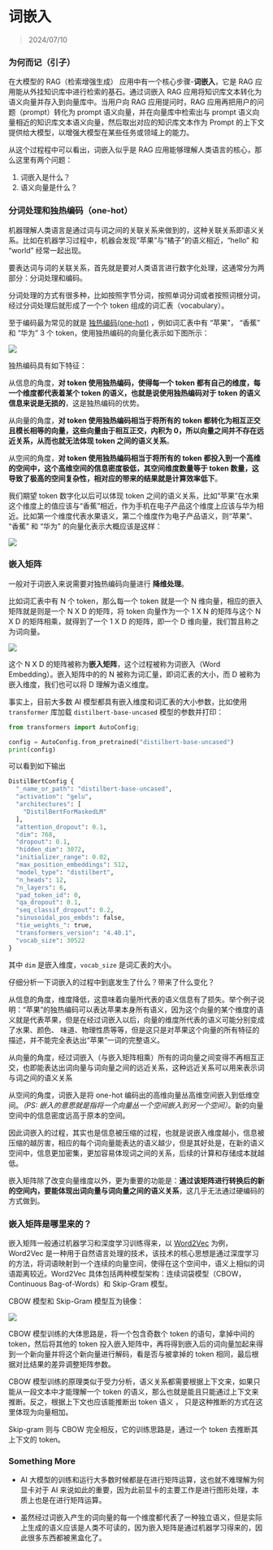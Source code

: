 # 词嵌入

> 2024/07/10

### 为何而记（引子）

在大模型的 RAG（检索增强生成） 应用中有一个核心步骤-**词嵌入**，它是 RAG 应用能从外挂知识库中进行检索的基石。通过词嵌入 RAG 应用将知识库文本转化为语义向量并存入到向量库中。当用户向 RAG 应用提问时，RAG 应用再把用户的问题（prompt）转化为 prompt 语义向量，并在向量库中检索出与 prompt 语义向量相近的知识库文本语义向量，然后取出对应的知识库文本作为 Prompt 的上下文提供给大模型，以增强大模型在某些任务或领域上的能力。

从这个过程程中可以看出，词嵌入似乎是 RAG 应用能够理解人类语言的核心，那么这里有两个问题：

1. 词嵌入是什么？
2. 语义向量是什么？

### **分词处理和独热编码（one-hot）**

机器理解人类语言是通过词与词之间的关联关系来做到的，这种关联关系即语义关系。比如在机器学习过程中，机器会发现“苹果”与“橘子”的语义相近，“hello” 和 “world” 经常一起出现。

要表达词与词的关联关系，首先就是要对人类语言进行数字化处理，这通常分为两部分：分词处理和编码。

分词处理的方式有很多种，比如按照字节分词，按照单词分词或者按照词根分词，经过分词处理后就形成了一个个 token 组成的词汇表（vocabulary）。

至于编码最为常见的就是 [独热编码(one-hot)](https://en.wikipedia.org/wiki/One-hot) ，例如词汇表中有 “苹果”， “香蕉” 和 “华为” 3 个 token，使用独热编码的向量化表示如下图所示：

<img src="assets/vector-one-hot.svg"/>

独热编码具有如下特征：

从信息的角度，**对 token 使用独热编码，使得每一个 token 都有自己的维度，每一个维度都代表着某个 token 的语义，也就是说使用独热编码对于 token 的语义信息来说是无损的**，这是独热编码的优势。

从向量的角度，**对 token 使用独热编码相当于将所有的 token 都转化为相互正交且模长相等的向量，这些向量由于相互正交，内积为 0，所以向量之间并不存在远近关系，从而也就无法体现 token 之间的语义关系**。

从空间的角度，**对 token 使用独热编码相当于将所有的 token 都投入到一个高维的空间中，这个高维空间的信息密度极低，其空间维度数量等于 token 数量，这导致了极高的空间复杂性，相对应的带来的结果就是计算效率低下**。

我们期望 token 数字化以后可以体现 token 之间的语义关系，比如“苹果”在水果这个维度上的值应该与“香蕉”相近，作为手机在电子产品这个维度上应该与华为相近。比如第一个维度代表水果语义，第二个维度作为电子产品语义，则“苹果”、 “香蕉” 和 “华为” 的向量化表示大概应该是这样：

<img src="assets/vector-semantics.svg"/>

### 嵌入矩阵

一般对于词嵌入来说需要对独热编码向量进行 **降维处理**。

比如词汇表中有 N 个 token，那么每一个 token 就是一个 N 维向量，相应的嵌入矩阵就是则是一个 N X D 的矩阵，将 token 向量作为一个 1 X N 的矩阵与这个 N X D 的矩阵相乘，就得到了一个 1 X D 的矩阵，即一个 D 维向量，我们暂且称之为词向量。

<img src="assets/vector-dimension-reduction.svg"/>

这个 N X D 的矩阵被称为**嵌入矩阵**，这个过程被称为词嵌入（Word Embedding）。嵌入矩阵中的的 N 被称为词汇量，即词汇表的大小，而 D 被称为嵌入维度，我们也可以将 D 理解为语义维度。

事实上，目前大多数 AI 模型都具有嵌入维度和词汇表的大小参数，比如使用 `transformer` 库加载 `distilbert-base-uncased` 模型的参数并打印：

```python
from transformers import AutoConfig;

config = AutoConfig.from_pretrained("distilbert-base-uncased")
print(config)
```

可以看到如下输出

```python
DistilBertConfig {
  "_name_or_path": "distilbert-base-uncased",
  "activation": "gelu",
  "architectures": [
    "DistilBertForMaskedLM"
  ],
  "attention_dropout": 0.1,
  "dim": 768,
  "dropout": 0.1,
  "hidden_dim": 3072,
  "initializer_range": 0.02,
  "max_position_embeddings": 512,
  "model_type": "distilbert",
  "n_heads": 12,
  "n_layers": 6,
  "pad_token_id": 0,
  "qa_dropout": 0.1,
  "seq_classif_dropout": 0.2,
  "sinusoidal_pos_embds": false,
  "tie_weights_": true,
  "transformers_version": "4.40.1",
  "vocab_size": 30522
}
```

其中 `dim` 是嵌入维度，`vocab_size` 是词汇表的大小。

仔细分析一下词嵌入的过程中到底发生了什么？带来了什么变化？

从信息的角度，维度降低，这意味着向量所代表的语义信息有了损失。举个例子说明：“苹果”的独热编码可以表达苹果本身所有语义，因为这个向量的某个维度的语义就是代表苹果，但是在经过词嵌入以后，向量的维度所代表的语义可能分别变成了水果、颜色、 味道、物理性质等等，但是这只是对苹果这个向量的所有特征的描述，并不能完全表达出“苹果”一词的完整语义。

从向量的角度，经过词嵌入（与嵌入矩阵相乘）所有的词向量之间变得不再相互正交，也即能表达出词向量与词向量之间的远近关系，这种远近关系可以用来表示词与词之间的语义关系

从空间的角度，词嵌入是将 one-hot 编码出的高维向量丛高维空间嵌入到低维空间。_（PS: 嵌入的意思就是指将一个向量丛一个空间嵌入到另一个空间）_。新的向量空间中的信息密度远高于原本的空间。

因此词嵌入的过程，其实也是信息被压缩的过程，也就是说嵌入维度越小，信息被压缩的越厉害，相应的每个词向量能表达的语义越少，但是其好处是，在新的语义空间中，信息更加密集，更加容易体现词之间的关系，后续的计算和存储成本就越低。

嵌入矩阵除了改变向量维度以外，更为重要的功能是：**通过该矩阵进行转换后的新的空间内，要能体现出词向量与词向量之间的语义关系**，这几乎无法通过硬编码的方式做到。

### 嵌入矩阵是哪里来的？

嵌入矩阵一般通过机器学习和深度学习训练得来，以 [Word2Vec](https://en.wikipedia.org/wiki/Word2vec) 为例， Word2Vec 是一种用于自然语言处理的技术，该技术的核心思想是通过深度学习的方法，将词语映射到一个连续的向量空间，使得在这个空间中，语义上相似的词语距离较近。Word2Vec 具体包括两种模型架构：连续词袋模型（CBOW，Continuous Bag-of-Words）和 Skip-Gram 模型。

CBOW 模型和 Skip-Gram 模型互为镜像：

<img src="assets/cbow_skip_gram.png"/>

CBOW 模型训练的大体思路是，将一个包含奇数个 token 的语句，拿掉中间的 token，然后将其他的 token 投入嵌入矩阵中，再将得到嵌入后的词向量加起来得到一个新向量并将这个新向量进行解码，看是否与被拿掉的 token 相同，最后根据对比结果的差异调整矩阵参数。

CBOW 模型训练的原理类似于受力分析，语义关系都需要根据上下文来，如果只能从一段文本中才能理解一个 token 的语义，那么也就是能且只能通过上下文来推断。反之，根据上下文也应该能推断出 token 语义 ， 只是这种推断的方式在这里体现为向量相加。

Skip-gram 则与 CBOW 完全相反，它的训练思路是，通过一个 token 去推断其上下文的 token。

### Something More

- AI 大模型的训练和运行大多数时候都是在进行矩阵运算，这也就不难理解为何显卡对于 AI 来说如此的重要，因为此前显卡的主要工作是进行图形处理，本质上也是在进行矩阵运算。

- 虽然经过词嵌入产生的词向量的每一个维度都代表了一种独立语义，但是实际上生成的语义应该是人类不可读的，因为嵌入矩阵是通过机器学习得来的，因此很多东西都被黑盒化了。
